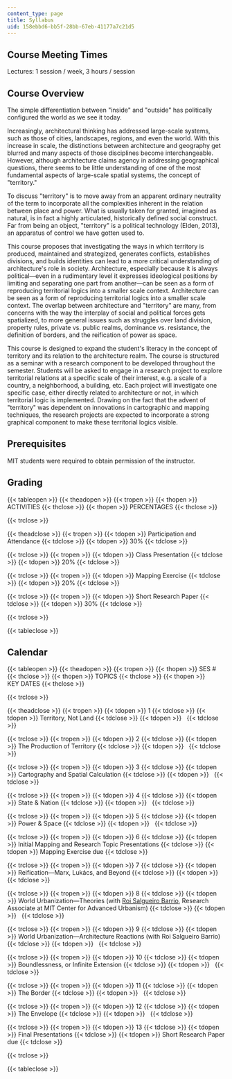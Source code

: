 ```yaml
---
content_type: page
title: Syllabus
uid: 158ebbd6-bb5f-28bb-67eb-41177a7c21d5
---
```


Course Meeting Times
--------------------

Lectures: 1 session / week, 3 hours / session

Course Overview
---------------

The simple differentiation between "inside" and "outside" has politically configured the world as we see it today.

Increasingly, architectural thinking has addressed large-scale systems, such as those of cities, landscapes, regions, and even the world. With this increase in scale, the distinctions between architecture and geography get blurred and many aspects of those disciplines become interchangeable. However, although architecture claims agency in addressing geographical questions, there seems to be little understanding of one of the most fundamental aspects of large-scale spatial systems, the concept of "territory."

To discuss "territory" is to move away from an apparent ordinary neutrality of the term to incorporate all the complexities inherent in the relation between place and power. What is usually taken for granted, imagined as natural, is in fact a highly articulated, historically defined social construct. Far from being an object, "territory" is a political technology (Elden, 2013), an apparatus of control we have gotten used to.

This course proposes that investigating the ways in which territory is produced, maintained and strategized, generates conflicts, establishes divisions, and builds identities can lead to a more critical understanding of architecture's role in society. Architecture, especially because it is always political—even in a rudimentary level it expresses ideological positions by limiting and separating one part from another—can be seen as a form of reproducing territorial logics into a smaller scale context. Architecture can be seen as a form of reproducing territorial logics into a smaller scale context. The overlap between architecture and "territory" are many, from concerns with the way the interplay of social and political forces gets spatialized, to more general issues such as struggles over land division, property rules, private vs. public realms, dominance vs. resistance, the definition of borders, and the reification of power as space.

This course is designed to expand the student's literacy in the concept of territory and its relation to the architecture realm. The course is structured as a seminar with a research component to be developed throughout the semester. Students will be asked to engage in a research project to explore territorial relations at a specific scale of their interest, e.g. a scale of a country, a neighborhood, a building, etc. Each project will investigate one specific case, either directly related to architecture or not, in which territorial logic is implemented. Drawing on the fact that the advent of "territory" was dependent on innovations in cartographic and mapping techniques, the research projects are expected to incorporate a strong graphical component to make these territorial logics visible.

Prerequisites
-------------

MIT students were required to obtain permission of the instructor.

Grading
-------

{{< tableopen >}}
{{< theadopen >}}
{{< tropen >}}
{{< thopen >}}
ACTIVITIES
{{< thclose >}}
{{< thopen >}}
PERCENTAGES
{{< thclose >}}

{{< trclose >}}

{{< theadclose >}}
{{< tropen >}}
{{< tdopen >}}
Participation and Attendance
{{< tdclose >}}
{{< tdopen >}}
30%
{{< tdclose >}}

{{< trclose >}}
{{< tropen >}}
{{< tdopen >}}
Class Presentation
{{< tdclose >}}
{{< tdopen >}}
20%
{{< tdclose >}}

{{< trclose >}}
{{< tropen >}}
{{< tdopen >}}
Mapping Exercise
{{< tdclose >}}
{{< tdopen >}}
20%
{{< tdclose >}}

{{< trclose >}}
{{< tropen >}}
{{< tdopen >}}
Short Research Paper
{{< tdclose >}}
{{< tdopen >}}
30%
{{< tdclose >}}

{{< trclose >}}

{{< tableclose >}}

Calendar
--------

{{< tableopen >}}
{{< theadopen >}}
{{< tropen >}}
{{< thopen >}}
SES #
{{< thclose >}}
{{< thopen >}}
TOPICS
{{< thclose >}}
{{< thopen >}}
KEY DATES
{{< thclose >}}

{{< trclose >}}

{{< theadclose >}}
{{< tropen >}}
{{< tdopen >}}
1
{{< tdclose >}}
{{< tdopen >}}
Territory, Not Land
{{< tdclose >}}
{{< tdopen >}}
 
{{< tdclose >}}

{{< trclose >}}
{{< tropen >}}
{{< tdopen >}}
2
{{< tdclose >}}
{{< tdopen >}}
The Production of Territory
{{< tdclose >}}
{{< tdopen >}}
 
{{< tdclose >}}

{{< trclose >}}
{{< tropen >}}
{{< tdopen >}}
3
{{< tdclose >}}
{{< tdopen >}}
Cartography and Spatial Calculation
{{< tdclose >}}
{{< tdopen >}}
 
{{< tdclose >}}

{{< trclose >}}
{{< tropen >}}
{{< tdopen >}}
4
{{< tdclose >}}
{{< tdopen >}}
State & Nation
{{< tdclose >}}
{{< tdopen >}}
 
{{< tdclose >}}

{{< trclose >}}
{{< tropen >}}
{{< tdopen >}}
5
{{< tdclose >}}
{{< tdopen >}}
Power & Space
{{< tdclose >}}
{{< tdopen >}}
 
{{< tdclose >}}

{{< trclose >}}
{{< tropen >}}
{{< tdopen >}}
6
{{< tdclose >}}
{{< tdopen >}}
Initial Mapping and Research Topic Presentations
{{< tdclose >}}
{{< tdopen >}}
Mapping Exercise due
{{< tdclose >}}

{{< trclose >}}
{{< tropen >}}
{{< tdopen >}}
7
{{< tdclose >}}
{{< tdopen >}}
Reification—Marx, Lukács, and Beyond
{{< tdclose >}}
{{< tdopen >}}
 
{{< tdclose >}}

{{< trclose >}}
{{< tropen >}}
{{< tdopen >}}
8
{{< tdclose >}}
{{< tdopen >}}
World Urbanization—Theories (with [Roi Salgueiro Barrio](http://cau.mit.edu/research-staff/roi-salgueiro-barrio), Research Associate at MIT Center for Advanced Urbanism)
{{< tdclose >}}
{{< tdopen >}}
 
{{< tdclose >}}

{{< trclose >}}
{{< tropen >}}
{{< tdopen >}}
9
{{< tdclose >}}
{{< tdopen >}}
World Urbanization—Architecture Reactions (with Roi Salgueiro Barrio)
{{< tdclose >}}
{{< tdopen >}}
 
{{< tdclose >}}

{{< trclose >}}
{{< tropen >}}
{{< tdopen >}}
10
{{< tdclose >}}
{{< tdopen >}}
Boundlessness, or Infinite Extension
{{< tdclose >}}
{{< tdopen >}}
 
{{< tdclose >}}

{{< trclose >}}
{{< tropen >}}
{{< tdopen >}}
11
{{< tdclose >}}
{{< tdopen >}}
The Border
{{< tdclose >}}
{{< tdopen >}}
 
{{< tdclose >}}

{{< trclose >}}
{{< tropen >}}
{{< tdopen >}}
12
{{< tdclose >}}
{{< tdopen >}}
The Envelope
{{< tdclose >}}
{{< tdopen >}}
 
{{< tdclose >}}

{{< trclose >}}
{{< tropen >}}
{{< tdopen >}}
13
{{< tdclose >}}
{{< tdopen >}}
Final Presentations
{{< tdclose >}}
{{< tdopen >}}
Short Research Paper due
{{< tdclose >}}

{{< trclose >}}

{{< tableclose >}}